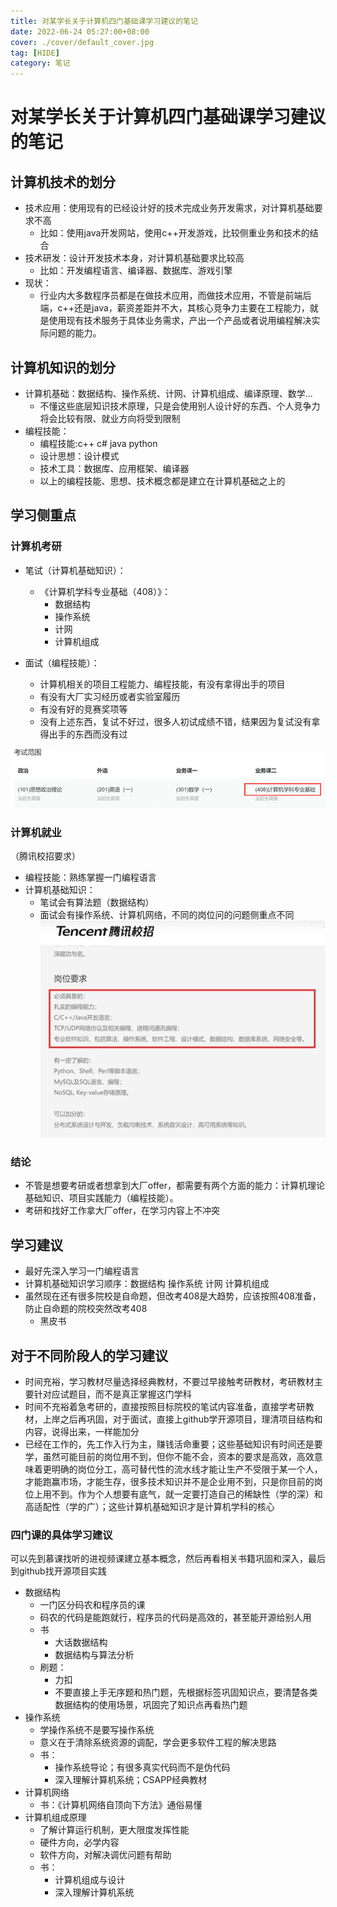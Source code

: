 ```yaml
---
title: 对某学长关于计算机四门基础课学习建议的笔记
date: 2022-06-24 05:27:00+08:00
cover: ./cover/default_cover.jpg
tag: [HIDE]
category: 笔记
---
```


# 对某学长关于计算机四门基础课学习建议的笔记

## 计算机技术的划分

- 技术应用：使用现有的已经设计好的技术完成业务开发需求，对计算机基础要求不高
  - 比如：使用java开发网站，使用c++开发游戏，比较侧重业务和技术的结合
- 技术研发：设计开发技术本身，对计算机基础要求比较高
  - 比如：开发编程语言、编译器、数据库、游戏引擎
- 现状：
  - 行业内大多数程序员都是在做技术应用，而做技术应用，不管是前端后端，c++还是java，薪资差距并不大，其核心竞争力主要在工程能力，就是使用现有技术服务于具体业务需求，产出一个产品或者说用编程解决实际问题的能力。

## 计算机知识的划分

- 计算机基础：数据结构、操作系统、计网、计算机组成、编译原理、数学...
  - 不懂这些底层知识技术原理，只是会使用别人设计好的东西、个人竞争力将会比较有限、就业方向将受到限制
- 编程技能：
  - 编程技能:c++ c# java python
  - 设计思想：设计模式
  - 技术工具：数据库、应用框架、编译器
  - 以上的编程技能、思想、技术概念都是建立在计算机基础之上的

## 学习侧重点

### 计算机考研

- 笔试（计算机基础知识）：
  - 《计算机学科专业基础（408）》：
    - 数据结构
    - 操作系统
    - 计网
    - 计算机组成

- 面试（编程技能）：
  - 计算机相关的项目工程能力、编程技能，有没有拿得出手的项目
  - 有没有大厂实习经历或者实验室履历
  - 有没有好的竞赛奖项等
  - 没有上述东西，复试不好过，很多人初试成绩不错，结果因为复试没有拿得出手的东西而没有过

![](./images/川大学长的学习建议/2022-06-24-06-11-11.png)

### 计算机就业

（腾讯校招要求）

- 编程技能：熟练掌握一门编程语言
- 计算机基础知识：
  - 笔试会有算法题（数据结构）
  - 面试会有操作系统、计算机网络，不同的岗位问的问题侧重点不同
![](./images/川大学长的学习建议/2022-06-24-06-10-38.png)

### 结论

- 不管是想要考研或者想拿到大厂offer，都需要有两个方面的能力：计算机理论基础知识、项目实践能力（编程技能）。
- 考研和找好工作拿大厂offer，在学习内容上不冲突

## 学习建议

- 最好先深入学习一门编程语言
- 计算机基础知识学习顺序：数据结构 操作系统 计网 计算机组成
- 虽然现在还有很多院校是自命题，但改考408是大趋势，应该按照408准备，防止自命题的院校突然改考408
  - 黑皮书

## 对于不同阶段人的学习建议

- 时间充裕，学习教材尽量选择经典教材，不要过早接触考研教材，考研教材主要针对应试题目，而不是真正掌握这门学科
- 时间不充裕着急考研的，直接按照目标院校的笔试内容准备，直接学考研教材，上岸之后再巩固，对于面试，直接上github学开源项目，理清项目结构和内容，说得出来，一样能加分
- 已经在工作的，先工作入行为主，赚钱活命重要；这些基础知识有时间还是要学，虽然可能目前的岗位用不到，但你不能不会，资本的要求是高效，高效意味着更明确的岗位分工，高可替代性的流水线才能让生产不受限于某一个人，才能跑赢市场，才能生存，很多技术知识并不是企业用不到，只是你目前的岗位上用不到。作为个人想要有底气，就一定要打造自己的稀缺性（学的深）和高适配性（学的广）；这些计算机基础知识才是计算机学科的核心

### 四门课的具体学习建议

可以先到慕课找听的进视频课建立基本概念，然后再看相关书籍巩固和深入，最后到github找开源项目实践

- 数据结构
  - 一门区分码农和程序员的课
  - 码农的代码是能跑就行，程序员的代码是高效的，甚至能开源给别人用
  - 书
    - 大话数据结构
    - 数据结构与算法分析
  - 刷题：
    - 力扣
    - 不要直接上手无序题和热门题，先根据标签巩固知识点，要清楚各类数据结构的使用场景，巩固完了知识点再看热门题
- 操作系统
  - 学操作系统不是要写操作系统
  - 意义在于清除系统资源的调配，学会更多软件工程的解决思路
  - 书：
    - 操作系统导论；有很多真实代码而不是伪代码
    - 深入理解计算机系统；CSAPP经典教材
- 计算机网络
  - 书：《计算机网络自顶向下方法》通俗易懂
- 计算机组成原理
  - 了解计算运行机制，更大限度发挥性能
  - 硬件方向，必学内容
  - 软件方向，对解决调优问题有帮助
  - 书：
    - 计算机组成与设计
    - 深入理解计算机系统
